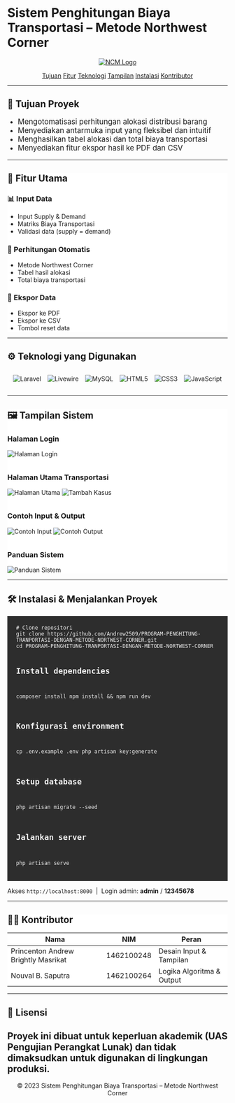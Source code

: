 # Sistem Penghitungan Biaya Transportasi – Metode Northwest Corner
<p align="center"><a href="https://laravel.com" target="_blank"><img src="./public/Test/Image/logo.png" alt="NCM Logo"></a></p>

<p align="center">
<a href="#tujuan">Tujuan</a>
<a href="#fitur">Fitur</a>
<a href="#teknologi">Teknologi</a>
<a href="#tampilan">Tampilan</a>
<a href="#instalasi">Instalasi</a>
<a href="#kontributor">Kontributor</a>
</p>

---

<section id="tujuan">
    <div class="container">
      <h2>🧭 Tujuan Proyek</h2>
      <ul style="list-style:disc;padding-left:24px;font-size:1.05rem">
        <li>Mengotomatisasi perhitungan alokasi distribusi barang</li>
        <li>Menyediakan antarmuka input yang fleksibel dan intuitif</li>
        <li>Menghasilkan tabel alokasi dan total biaya transportasi</li>
        <li>Menyediakan fitur ekspor hasil ke PDF dan CSV</li>
      </ul>
    </div>
</section>

---

<section id="fitur" style="background:#fff">
    <div class="container">
      <h2>🔧 Fitur Utama</h2>
      <div class="grid-cards">
        <div class="card">
          <h3>📊 Input Data</h3>
          <ul>
            <li>Input Supply &amp; Demand</li>
            <li>Matriks Biaya Transportasi</li>
            <li>Validasi data (supply = demand)</li>
          </ul>
        </div>
        <div class="card">
          <h3>🧮 Perhitungan Otomatis</h3>
          <ul>
            <li>Metode Northwest Corner</li>
            <li>Tabel hasil alokasi</li>
            <li>Total biaya transportasi</li>
          </ul>
        </div>
        <div class="card">
          <h3>💾 Ekspor Data</h3>
          <ul>
            <li>Ekspor ke PDF</li>
            <li>Ekspor ke CSV</li>
            <li>Tombol reset data</li>
          </ul>
        </div>
      </div>
    </div>
  </section>

---

<section id="teknologi">
    <div class="container">
      <h2>⚙️ Teknologi yang Digunakan</h2>
      <div align="center" class="badges" style="display: flex; justify-content: center; flex-wrap: wrap; gap: 15px; margin: 30px 0;">
        <img alt="Laravel"     src="https://img.shields.io/badge/Laravel-FF2D20?style=for-the-badge&logo=laravel&logoColor=white">
        <img alt="Livewire"    src="https://img.shields.io/badge/Livewire-4e56a6?style=for-the-badge&logo=livewire&logoColor=white">
        <img alt="MySQL"       src="https://img.shields.io/badge/MySQL-4479A1?style=for-the-badge&logo=mysql&logoColor=white">
        <img alt="HTML5"       src="https://img.shields.io/badge/HTML5-E34F26?style=for-the-badge&logo=html5&logoColor=white">
        <img alt="CSS3"        src="https://img.shields.io/badge/CSS3-1572B6?style=for-the-badge&logo=css3&logoColor=white">
        <img alt="JavaScript"  src="https://img.shields.io/badge/JavaScript-F7DF1E?style=for-the-badge&logo=javascript&logoColor=black">
      </div>
    </div>
  </section>

---

<section id="tampilan" style="background:#fff">
    <div class="container">
      <h2>🖼 Tampilan Sistem</h2>
      <h3>Halaman Login</h3>
      <div class="gallery" style="margin-bottom:35px">
        <img src="./public/Test/Image/login.png" alt="Halaman Login">
      </div>
      <h3>Halaman Utama Transportasi</h3>
      <div class="gallery" style="margin-bottom:35px">
        <img src="./public/Test/Image/tampulan-utama.png" alt="Halaman Utama">
        <img src="./public/Test/Image/tambah-kasus.png"   alt="Tambah Kasus">
      </div>
      <h3>Contoh Input &amp; Output</h3>
      <div class="gallery">
        <img src="./public/Test/Image/Input.png"  alt="Contoh Input">
        <img src="./public/Test/Image/Output.png" alt="Contoh Output">
      </div>
      <h3 style="margin-top:35px">Panduan Sistem</h3>
      <div class="gallery">
        <img src="./public/Test/Image/panduan.png" alt="Panduan Sistem">
      </div>
    </div>
  </section>

---

<section id="instalasi">
    <div class="container">
      <h2>🛠 Instalasi &amp; Menjalankan Proyek</h2>
      <pre style="background:#2d2d2d;color:#f1f1f1;padding:20px;border-radius:var(--radius);overflow-x:auto"><code># Clone repositori
git clone https://github.com/Andrew2509/PROGRAM-PENGHITUNG-TRANPORTASI-DENGAN-METODE-NORTWEST-CORNER.git
cd PROGRAM-PENGHITUNG-TRANPORTASI-DENGAN-METODE-NORTWEST-CORNER

# Install dependencies
composer install
npm install && npm run dev

# Konfigurasi environment
cp .env.example .env
php artisan key:generate

# Setup database
php artisan migrate --seed

# Jalankan server
php artisan serve
</code></pre>
      <p class="lead">Akses <code>http://localhost:8000</code> &nbsp;|&nbsp; Login admin: <strong>admin</strong> / <strong>12345678</strong></p>
    </div>
  </section>

---

<section id="kontributor" style="background:#fff">
    <div class="container">
      <h2>👨‍💻 Kontributor</h2>
      <table>
        <thead>
          <tr><th>Nama</th><th>NIM</th><th>Peran</th></tr>
        </thead>
        <tbody>
          <tr><td>Princenton Andrew Brightly Masrikat</td><td>1462100248</td><td>Desain Input &amp; Tampilan</td></tr>
          <tr><td>Nouval B. Saputra</td><td>1462100264</td><td>Logika Algoritma &amp; Output</td></tr>
        </tbody>
      </table>
    </div>
 </section>

---

## 📜 Lisensi
Proyek ini dibuat untuk keperluan akademik (UAS Pengujian Perangkat Lunak) dan tidak dimaksudkan untuk digunakan di lingkungan produksi.
---
<p align="center">
    © 2023 Sistem Penghitungan Biaya Transportasi – Metode Northwest Corner
</p>
